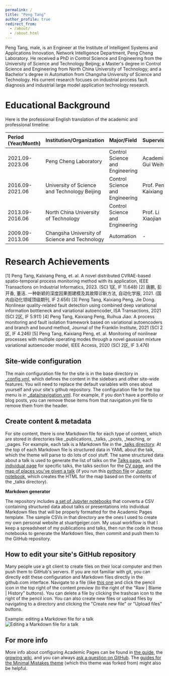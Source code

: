 ```yaml
---
permalink: /
title: "Peng Tang"
author_profile: true
redirect_from: 
  - /about/
  - /about.html
---
```


Peng Tang, male, is an Engineer at the Institute of Intelligent Systems and Applications Innovation, Network Intelligence Department, Peng Cheng Laboratory. He received a PhD in Control Science and Engineering from the University of Science and Technology Beijing; a Master's degree in Control Science and Engineering from North China University of Technology; and a Bachelor's degree in Automation from Changsha University of Science and Technology. His current research focuses on industrial process fault diagnosis and industrial large model application technology research.

Educational Background
======
Here is the professional English translation of the academic and professional timeline:

| Period (Year/Month) | Institution/Organization | Major/Field | Supervisor | Degree/Position |
| :------------------ | :----------------------- | :---------- | :--------- | :-------------- |
| 2021.09-2023.06     | Peng Cheng Laboratory    | Control Science and Engineering | Academician Gui Weihua | Postdoctoral Researcher |
| 2016.09-2021.06     | University of Science and Technology Beijing | Control Science and Engineering | Prof. Peng Kaixiang | Ph.D. |
| 2013.09-2016.06     | North China University of Technology | Control Science and Engineering | Prof. Li Xiaojian | Master's Degree |
| 2009.09-2013.06     | Changsha University of Science and Technology | Automation | - | Bachelor's Degree |

Research Achievements
======
[1] Peng Tang, Kaixiang Peng, et. al. A novel distributed CVRAE-based spatio-temporal process monitoring method with its application, IEEE Transactions on Industrial Informatics, 2023. (SCI 1区, IF 11.648)
[2] 唐鹏, 彭开香, 董洁. 一种新颖的深度因果图建模及其故障诊断方法, 自动化学报, 2021. (国内自动化领域顶级期刊, IF 2.656)
[3] Peng Tang, Kaixiang Peng, Jie Dong. Nonlinear quality-related fault detection using combined deep variational information bottleneck and variational autoencoder, ISA Transactions, 2021 (SCI 2区, IF 5.911) 
[4] Peng Tang, Kaixiang Peng, Ruihua Jiao. A process monitoring and fault isolation framework based on variational autoencoders and branch and bound method, Journal of the Franklin Institute, 2021 (SCI 2区, IF 4.246) 
[5] Peng Tang, Kaixiang Peng, et. al. Monitoring of nonlinear processes with multiple operating modes through a novel gaussian mixture variational autoencoder model, IEEE Access, 2020 (SCI 2区, IF 3.476) 

Site-wide configuration
------
The main configuration file for the site is in the base directory in [_config.yml](https://github.com/academicpages/academicpages.github.io/blob/master/_config.yml), which defines the content in the sidebars and other site-wide features. You will need to replace the default variables with ones about yourself and your site's github repository. The configuration file for the top menu is in [_data/navigation.yml](https://github.com/academicpages/academicpages.github.io/blob/master/_data/navigation.yml). For example, if you don't have a portfolio or blog posts, you can remove those items from that navigation.yml file to remove them from the header. 

Create content & metadata
------
For site content, there is one Markdown file for each type of content, which are stored in directories like _publications, _talks, _posts, _teaching, or _pages. For example, each talk is a Markdown file in the [_talks directory](https://github.com/academicpages/academicpages.github.io/tree/master/_talks). At the top of each Markdown file is structured data in YAML about the talk, which the theme will parse to do lots of cool stuff. The same structured data about a talk is used to generate the list of talks on the [Talks page](https://academicpages.github.io/talks), each [individual page](https://academicpages.github.io/talks/2012-03-01-talk-1) for specific talks, the talks section for the [CV page](https://academicpages.github.io/cv), and the [map of places you've given a talk](https://academicpages.github.io/talkmap.html) (if you run this [python file](https://github.com/academicpages/academicpages.github.io/blob/master/talkmap.py) or [Jupyter notebook](https://github.com/academicpages/academicpages.github.io/blob/master/talkmap.ipynb), which creates the HTML for the map based on the contents of the _talks directory).

**Markdown generator**

The repository includes [a set of Jupyter notebooks](https://github.com/academicpages/academicpages.github.io/tree/master/markdown_generator
) that converts a CSV containing structured data about talks or presentations into individual Markdown files that will be properly formatted for the Academic Pages template. The sample CSVs in that directory are the ones I used to create my own personal website at stuartgeiger.com. My usual workflow is that I keep a spreadsheet of my publications and talks, then run the code in these notebooks to generate the Markdown files, then commit and push them to the GitHub repository.

How to edit your site's GitHub repository
------
Many people use a git client to create files on their local computer and then push them to GitHub's servers. If you are not familiar with git, you can directly edit these configuration and Markdown files directly in the github.com interface. Navigate to a file (like [this one](https://github.com/academicpages/academicpages.github.io/blob/master/_talks/2012-03-01-talk-1.md) and click the pencil icon in the top right of the content preview (to the right of the "Raw | Blame | History" buttons). You can delete a file by clicking the trashcan icon to the right of the pencil icon. You can also create new files or upload files by navigating to a directory and clicking the "Create new file" or "Upload files" buttons. 

Example: editing a Markdown file for a talk
![Editing a Markdown file for a talk](/images/editing-talk.png)

For more info
------
More info about configuring Academic Pages can be found in [the guide](https://academicpages.github.io/markdown/), the [growing wiki](https://github.com/academicpages/academicpages.github.io/wiki), and you can always [ask a question on GitHub](https://github.com/academicpages/academicpages.github.io/discussions). The [guides for the Minimal Mistakes theme](https://mmistakes.github.io/minimal-mistakes/docs/configuration/) (which this theme was forked from) might also be helpful.

